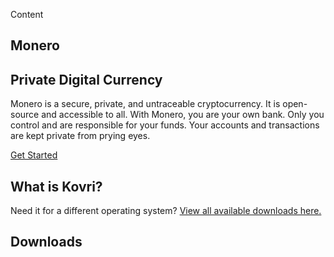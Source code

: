 <section class="container full col-xs-12">
    <div class="info-block info-block-main">
        <div class="row middle-xs">
            <div class="col-lg-7 col-md-7 col-xs-12 main-video">
                <p>Content</p>
            </div>
            <div class="col-lg-5 col-md-5 col-xs-12">
                <div class="main-info">
                    <h1 id="main-h1">Monero</h1>
                    <h2 id="main-h2">Private Digital Currency</h2>
                    <p id="main-text">Monero is a secure, private, and untraceable cryptocurrency. It is open-source and accessible to all. With Monero, you are your own bank. Only you control and are responsible for your funds. Your accounts and transactions are kept private from prying eyes.</p>
                    <p><a href="/get-started/using/" class="btn-link btn-auto btn-primary">Get Started</a></p>
                </div>
            </div>
        </div>
    </div>
</section>
<section class="container">
    <div class="row">
        <div class="left two-thirds col-lg-8 col-md-8 col-sm-12 col-xs-12">
            <div class="info-block">
                <div class="row center-xs">
                    <div class="col"><h2>What is Kovri?</h2></div>
                </div>
                <div class="row">
                    <div class="col-xs-12"><p class="main-downloads">Need it for a different operating system? <a href="/downloads/">View all available downloads here.</a></p>
                    </div>
                </div>
            </div>
        </div>                
        <div class="right one-third col-lg-4 col-md-4 col-sm-12 col-xs-12">
            <div class="info-block">
                <div class="row center-xs">
                    <div class="col"><h2>Downloads</h2></div>
                </div>
            </div>
        </div>
    </div>
</section>